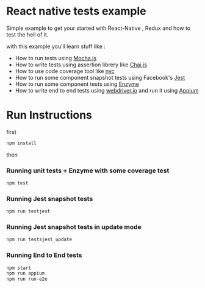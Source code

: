 # React native tests example

Simple example to get your started with React-Native , Redux and how to test the hell of it.

with this example you'll learn stuff like : 
    
  - How to run tests using [Mocha.js][Mocha]
  - How to write tests using assertion librery like [Chai.js][Chai]
  - How to use code coverage tool like [nyc][nyc]
  - How to run some component snapshot tests using Facebook's [Jest][Jest]
  - How to run some component tests using [Enzyme][Enzyme]
  - How to write end to end tests using [webdriver.io][Webdriver] and run it using [Appium][Appium]
  
# Run Instructions
first
```sh
npm install
```
  
 then 
 
### Running unit tests + Enzyme with some coverage test
 
 ```sh
npm test
```

### Running Jest snapshot tests
```sh
npm run testjest
```

### Running Jest snapshot tests in update mode
```sh
npm run testsjest_update
```

### Running End to End tests
```sh
npm start
npm run appium
npm run run-e2e
```


[Chai]: <http://chaijs.com/>
[Mocha]: <https://mochajs.org/>
[Jest]: <https://facebook.github.io/jest/>
[Appium]: <http://appium.io/>
[Webdriver]: <http://webdriver.io/>
[Enzyme]: <http://airbnb.io/enzyme/>
[nyc]: <https://github.com/istanbuljs/nyc>



